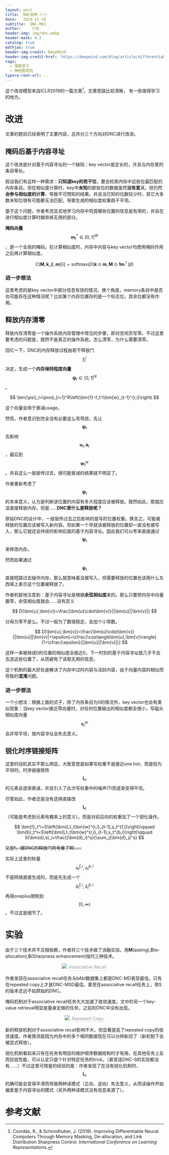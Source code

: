 ```yaml
---
layout: post
title:  DNC变种（一）
date:   2019-11-10
subtitle:  DNC-MDS
author:     CYQ
header-img: img/dnc.webp
header-mask: 0.2
catalog: true
mathjax: true
header-img-credit: DeepMind
header-img-credit-href: 'https://deepmind.com/blog/article/differentiable-neural-computers'
tags:
  - 深度学习
  - 神经图灵机
typora-root-url: ..
---
```


$$
\newcommand{\bm}[1]{\boldsymbol{#1}}
$$

这个改进模型来自ICLR2019的一篇文章[^csordas2018improving]，文章思路比较清晰， 有一些值得学习的地方。

# 改进

文章的题目已经表明了主要内容，总共分三个方向对DNC进行改进。

## 掩码后基于内容寻址

这个改进是针对基于内容寻址的一个缺陷：key vector是定长的，并且与内存里的条目等长。

假设我们有这样一种需求：**只知道key的若干位**，要去检索内存中这些位最匹配的内存条目。但在相似度计算时，key中**未知**的那些位的数据虽然**没有意义**，但仍然**会参与相似度的计算**，导致不可预知的结果。并且当已知的位数较少时，其它大多数未知位很有可能都无法匹配，导致生成的相似度权重趋于平坦。

基于这个问题，作者考虑显式地学习内存中究竟哪些位置的信息是有用的，并且在进行相似度计算时摒弃掉无用的部分。

**掩码向量**$$\bm{m}_t^\ast\in[0,1]^W$$，是一个全局的掩码。在计算相似度时，内存中内容与key vector均使用掩码作用之后再计算相似度。

$$
C(\bm{M},\bm{k},\beta,\bm{m})[i]=\text{softmax}(D(\bm{k}\odot\bm{m},\bm{M}\odot\bm{1m}^\top)\beta)
$$

### 进一步想法

这里考虑的是key vector中部分信息有效的情况，换个角度，memory条目中是否也可能存在这种情况呢？比如某个内存位置存的是一个标志位，其余位都没有作用。

## 释放内存清零

释放内存清零是一个操作系统内存管理中常见的步骤，即对空闲页写零。不过这里要考虑的问题是，既然不是真正的操作系统，怎么清零，为什么需要清零。

回忆一下，DNC的内存释放过程由若干释放门$$f_t^i$$决定，生成一个**内存保持程度向量**$$\bm{\psi}_t\in[0,1]^N$$。

$$
\bm{\psi}_t=\prod_{i=1}^R\left(\bm{1}-f_t^i\bm{w}_{t-1}^{r,i}\right)
$$

这个向量会用于衰减usage。

然而，作者意识到完全没有必要这么弯弯绕，先让$$\bm{\psi}_t$$去影响$$\bm{u}_t,\bm{a}_t$$，最后到$$\bm{w}_t^w$$。并且这么一层层传过去，很可能衰减的结果就不明显了。

作者重新考虑了$$\bm{\psi}_t$$的本来意义，认为是判断该位置的内容有多大程度应该被释放。既然如此，那就应该直接释放内存。但是……**DNC里什么是释放呢？**

原始DNC的设计中，一层层传过去之后影响的是写的位置权重。换言之，可能被释放的位置应该被写入新内容。但如果一个早就该被释放的位置却一直没有被写入，那么它就还会持续的影响后面的基于内容寻址。因此我们可以考率直接通过$$\bm{\psi}_t$$来修改内存。

然而如果通过$$\bm{\psi}_t$$直接短路过去操作内存，那么就意味着没被写入，但需要释放的位置也该用什么东西填上表示这个位置被释放了。

作者机智地注意到：基于内容寻址是根据**余弦相似度**来的。那么只要把内存中向量置零，余弦相似度就会……没有定义

$$
D(\bm{u},\bm{v})=\frac{\bm{u}\cdot\bm{v}}{|\bm{u}||\bm{v}|}
$$

分母为零不是么。不过一般为了数值稳定，会加个小常数。

$$
D(\bm{u},\bm{v})=\frac{\bm{u}\cdot\bm{v}}{|\bm{u}||\bm{v}|+\epsilon}=\cfrac{\cos\langle\bm{u},\bm{v}\rangle}{1+\cfrac{\epsilon}{|\bm{u}||\bm{v}|}}
$$

这样一来被抹成0的位置的相似度会接近0，下一时刻的基于内容寻址就几乎不会去选这些位置了，从而避免了读取无用的信息。

这个机制的最大好处是解决了内存中过时内容与活跃内容，由于向量内容的相似而导致的**混淆**问题。

### 进一步想法

一个小想法：根据上面的式子，除了内存条目为0的情况外，key vector也会有类似现象：当key vector接近零向量时，对任何位置输出的相似度都会很小，写磁头相似度向量$$\bm{c}_t^w$$会非常平坦，按内容寻址会失去意义。

## 锐化时序链接矩阵

这里的动机其实不那么明显，大致意思是如果写权重不是接近one hot，而是较为平坦时。时序链接矩阵$$\bm{L}_t$$的元素会逐渐衰减，并且引入了此次写权重中的噪声(?)而逐渐变得平坦。

尽管如此，作者还是没有选择直接改$$\bm{L}_t$$（可能是考虑到元素有概率上的意义）。而是对前后向的权重加了一个锐化操作。

$$
\bm{f}_t^i=S\left(\bm{L}_t\bm{w}^{r,i}_{t-1},s_t^{f,i}\right)\qquad \bm{b}_t^i=S\left(\bm{L}_t\bm{w}^{r,i}_{t-1},s_t^{b,i}\right)\qquad S(\bm{d},s)_i=\frac{(\bm{d}_i)^s}{\sum_j(\bm{d}_j)^s}
$$

~~又是f，跟DNC的释放门符号重了啊……~~

实际上这里的标量$$s_t^{f,i},s_t^{b,i}$$不是网络直接生成的，而是先生成一个$$\hat{s}_t^{f,i},\hat{s}_t^{b,i}$$再用oneplus限制到$$[0,\infty)$$。不过这是细节了。

# 实验

由于三个技术并不互相依赖，作者将三个技术做了消融实验。用**M**(asking),**D**(e-allocation),**S**(Sharpness enhancement)指代三种技术。

<center>
    <img src="/img/dnc-iclr19-ar.png">
    <div style="color:orange; border-bottom: 1px solid #d9d9d9;
    display: inline-block;
    color: #999;
    font-size: 14px;
    padding: 2px;">Associative Recall</div>
</center>

作者发现在associative recall任务与bAbI数据集上都是DNC-MD表现最佳。只有在repeated copy上才是DNC-MSD最佳。甚至在associative recall任务上，带S的版本还远不如原始的DNC。

掩码机制对于associative recall任务大大加速了收敛速度。文中的另一个key-value retrieval明显是量身定做的任务，之前的DNC中没有出现。

<center>
    <img src="/img/dnc-iclr19-rc.png">
    <div style="color:orange; border-bottom: 1px solid #d9d9d9;
    display: inline-block;
    color: #999;
    font-size: 14px;
    padding: 2px;">Repeated Copy</div>
</center>

新的释放机制对于associative recall影响不大，但显著提高了repeated copy的收敛速度。作者猜测是因为内存中的多个相同数据现在可以分辨新旧了（新机制下会被显式释放）。

锐化机制看起来只有在任务有明显的维护顺序数据结构时才有用，在其他任务上反而拉低性能，可以认定只是个针对特定任务的trick。（甚至连DNC-S的实验都没有……）不过这里可借鉴的经验的是：作者发现了在没有锐化机制时，$$\bm{L}_t$$的确可能会变得平滑而导致两种读模式（正向、逆向）失去意义，从而读操作开始偏爱基于内容寻址的模式（另外两种读模式没有信息来源了）。

# 参考文献

[^csordas2018improving]: Csordás, R., & Schmidhuber, J. (2019). Improving Differentiable Neural Computers Through Memory Masking, De-allocation, and Link Distribution Sharpness Control. *International Conference on Learning Representations*.